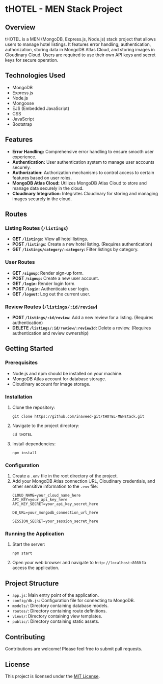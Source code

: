 

# tHOTEL - MEN Stack Project

## Overview
tHOTEL is a MEN (MongoDB, Express.js, Node.js) stack project that allows users to manage hotel listings. It features error handling, authentication, authorization, storing data in MongoDB Atlas Cloud, and storing images in Cloudinary Cloud. Users are required to use their own API keys and secret keys for secure operation.

## Technologies Used
- MongoDB
- Express.js
- Node.js
- Mongoose
- EJS (Embedded JavaScript)
- CSS
- JavaScript
- Bootstrap

## Features
- **Error Handling:** Comprehensive error handling to ensure smooth user experience.
- **Authentication:** User authentication system to manage user accounts securely.
- **Authorization:** Authorization mechanisms to control access to certain features based on user roles.
- **MongoDB Atlas Cloud:** Utilizes MongoDB Atlas Cloud to store and manage data securely in the cloud.
- **Cloudinary Integration:** Integrates Cloudinary for storing and managing images securely in the cloud.

## Routes

### Listing Routes (`/listings`)
- **GET `/listings`:** View all hotel listings.
- **POST `/listings`:** Create a new hotel listing. (Requires authentication)
- **GET `/listings/category/:category`:** Filter listings by category.

### User Routes
- **GET `/signup`:** Render sign-up form.
- **POST `/signup`:** Create a new user account.
- **GET `/login`:** Render login form.
- **POST `/login`:** Authenticate user login.
- **GET `/logout`:** Log out the current user.

### Review Routes (`/listings/:id/review`)
- **POST `/listings/:id/review`:** Add a new review for a listing. (Requires authentication)
- **DELETE `/listings/:id/review/:reviewId`:** Delete a review. (Requires authentication and review ownership)

## Getting Started
### Prerequisites
- Node.js and npm should be installed on your machine.
- MongoDB Atlas account for database storage.
- Cloudinary account for image storage.

### Installation
1. Clone the repository:
   ```
   git clone https://github.com/inaveed-git/tHOTEL-MENstack.git
   ```

2. Navigate to the project directory:
   ```
   cd tHOTEL
   ```

3. Install dependencies:
   ```
   npm install
   ```

### Configuration
1. Create a `.env` file in the root directory of the project.
2. Add your MongoDB Atlas connection URL, Cloudinary credentials, and other sensitive information to the `.env` file:
   ```
   CLOUD_NAME=your_cloud_name_here
   API_KEY=your_api_key_here
   API_KEY_SECRET=your_api_key_secret_here

   DB_URL=your_mongodb_connection_url_here

   SESSION_SECRET=your_session_secret_here
   ```

### Running the Application
1. Start the server:
   ```
   npm start
   ```

2. Open your web browser and navigate to `http://localhost:8080` to access the application.

## Project Structure
- `app.js`: Main entry point of the application.
- `config/db.js`: Configuration file for connecting to MongoDB.
- `models/`: Directory containing database models.
- `routes/`: Directory containing route definitions.
- `views/`: Directory containing view templates.
- `public/`: Directory containing static assets.

## Contributing
Contributions are welcome! Please feel free to submit pull requests.

## License
This project is licensed under the [MIT License](LICENSE).

